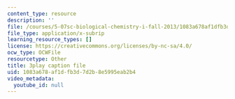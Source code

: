 ```yaml
---
content_type: resource
description: ''
file: /courses/5-07sc-biological-chemistry-i-fall-2013/1083a678af1dfb3d7d2b8e5995eab2b4_ziJc5pSF5aM.srt
file_type: application/x-subrip
learning_resource_types: []
license: https://creativecommons.org/licenses/by-nc-sa/4.0/
ocw_type: OCWFile
resourcetype: Other
title: 3play caption file
uid: 1083a678-af1d-fb3d-7d2b-8e5995eab2b4
video_metadata:
  youtube_id: null
---
```

